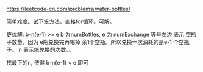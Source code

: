 https://leetcode-cn.com/problems/water-bottles/

简单难度。试下笨方法。直接for循环，可解。

更优解:
 b-n(e-1) >= e 
b 为numBottles,
e 为 numExchange
等号左边 表示 空瓶子数量，因为 e瓶兑换完再喝掉 余1个空瓶。所以兑换一次消耗的是e-1 个空瓶子。
n 表示能兑换的次数。。

找最下的n, 使得
b-n(e-1) < e 即可
